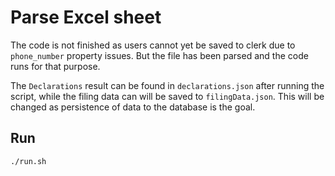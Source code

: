 # Parse Excel sheet

The code is not finished as users cannot yet be saved to clerk due to `phone_number` property issues. But the file has been parsed and the code runs for that purpose.

The `Declarations` result can be found in `declarations.json` after running the script, while the filing data can will be saved to `filingData.json`. This will be changed as persistence of data to the database is the goal.

## Run

```bash
./run.sh
```
